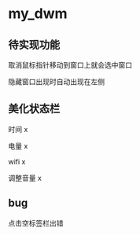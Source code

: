 # my_dwm
## 待实现功能
  取消鼠标指针移动到窗口上就会选中窗口
  
  隐藏窗口出现时自动出现在左侧
  
## 美化状态栏
  时间 x
  
  电量 x
  
  wifi x
  
  调整音量 x
  
## bug
  点击空标签栏出错
